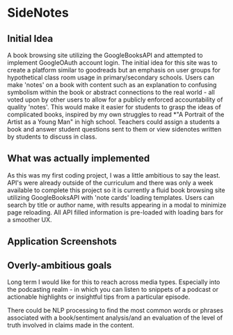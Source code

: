 
# SideNotes

## Initial Idea
A book browsing site utilizing the GoogleBooksAPI and attempted to implement GoogleOAuth account login. The initial idea for this site was to create a platform similar to goodreads but an emphasis on user groups for hypothetical class room usage in primary/secondary schools. Users can make 'notes' on a book with content such as an explanation to confusing symbolism within the book or abstract connections to the real world - all voted upon by other users to allow for a publicly enforced accountability of quality 'notes'. This would make it easier for students to grasp the ideas of complicated books, inspired by my own struggles to read *"A Portrait of the Artist as a Young Man" in high school. Teachers could assign a students a book and answer student questions sent to them or view sidenotes written by students to discuss in class.

## What was actually implemented
As this was my first coding project, I was a little ambitious to say the least. API's were already outside of the curriculum and there was only a week available to complete this project so it is currently a fluid book browsing site utilizing GoogleBooksAPI with 'note cards' loading templates. Users can search by title or author name, with results appearing in a modal to minimize page reloading. All API filled information is pre-loaded with loading bars for a smoother UX.

## Application Screenshots


## Overly-ambitious goals
Long term I would like for this to reach across media types. Especially into the podcasting realm - in which you can listen to snippets of a podcast or actionable highlights or insightful tips from a particular episode.

There could be NLP processing to find the most common words or phrases associated with a book/sentiment analysis/and an evaluation of the level of truth involved in claims made in the content.

